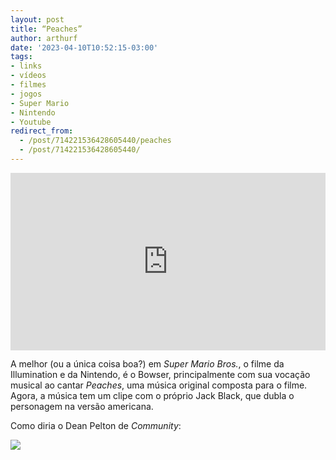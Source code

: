 ```yaml
---
layout: post
title: “Peaches”
author: arthurf
date: '2023-04-10T10:52:15-03:00'
tags:
- links
- vídeos
- filmes
- jogos
- Super Mario
- Nintendo
- Youtube
redirect_from: 
  - /post/714221536428605440/peaches
  - /post/714221536428605440/
---
```


<iframe style="width: 100%; height: auto; aspect-ratio: 16 / 9;" src="https://www.youtube.com/embed/aW7bzd8uwyQ?feature=oembed&amp;enablejsapi=1&amp;origin=https://safe.txmblr.com&amp;wmode=opaque" frameborder="0" allow="accelerometer; autoplay; clipboard-write; encrypted-media; gyroscope; picture-in-picture; web-share" allowfullscreen title="Jack Black - Peaches (Directed by Cole Bennett) The Super Mario Bros. Movie"></iframe>

A melhor (ou a única coisa boa?) em _Super Mario Bros._, o filme da Illumination e da Nintendo, é o Bowser, principalmente com sua vocação musical ao cantar _Peaches_, uma música original composta para o filme. Agora, a música tem um clipe com o próprio Jack Black, que dubla o personagem na versão americana.

Como diria o Dean Pelton de _Community_:

![](https://64.media.tumblr.com/5df9339a36d17a5dc07d9f9ed96f2704/d4d4704bdd738dcb-8c/s640x960/8b56e36352647902e123c47e0d5736682c61860b.gif)
